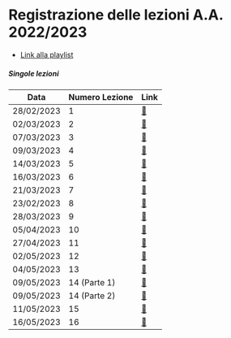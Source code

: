 # Registrazione delle lezioni A.A. 2022/2023

* [Link alla playlist](https://www.youtube.com/playlist?list=PLXF97BkFa4HAzAIpAQdgbsi0vt9l5fneQ)

##### Singole lezioni

| Data | Numero Lezione | Link |
| ---- | -------------- | ---- |
| 28/02/2023 | 1 | [:link:](https://youtu.be/sDqbqMGpzDg) |
| 02/03/2023 | 2 | [:link:](https://youtu.be/eIrETiroeTQ) |
| 07/03/2023 | 3 | [:link:](https://youtu.be/9J9Jux83EpQ) |
| 09/03/2023 | 4 | [:link:](https://youtu.be/PjXk5acyHvs) |
| 14/03/2023 | 5 | [:link:](https://youtu.be/6yvJxUTM1yU) |
| 16/03/2023 | 6 | [:link:](https://youtu.be/S0CgkXiZ6bk) |
| 21/03/2023 | 7 | [:link:](https://youtu.be/ADg03fKpBqc) |
| 23/02/2023 | 8 | [:link:](https://youtu.be/jq9fcakoMN0) |
| 28/03/2023 | 9 | [:link:](https://youtu.be/QemeATGHuUs) |
| 05/04/2023 | 10 | [:link:](https://youtu.be/W5W19-sFkkA) |
| 27/04/2023 | 11 | [:link:](https://youtu.be/XEWwTi7BWGM) |
| 02/05/2023 | 12 | [:link:](https://youtu.be/Wr2O7hUOpx8) |
| 04/05/2023 | 13 | [:link:](https://youtu.be/5tjv20IW514) |
| 09/05/2023 | 14 (Parte 1) | [:link:](https://youtu.be/_Ud1FpTT7D8) |
| 09/05/2023 | 14 (Parte 2) | [:link:](https://youtu.be/YKc-QL3zksw) |
| 11/05/2023 | 15 | [:link:](https://youtu.be/s27BgWn9JME) |
| 16/05/2023 | 16 | [:link:](https://youtu.be/yTvSEOSgT_M) |
